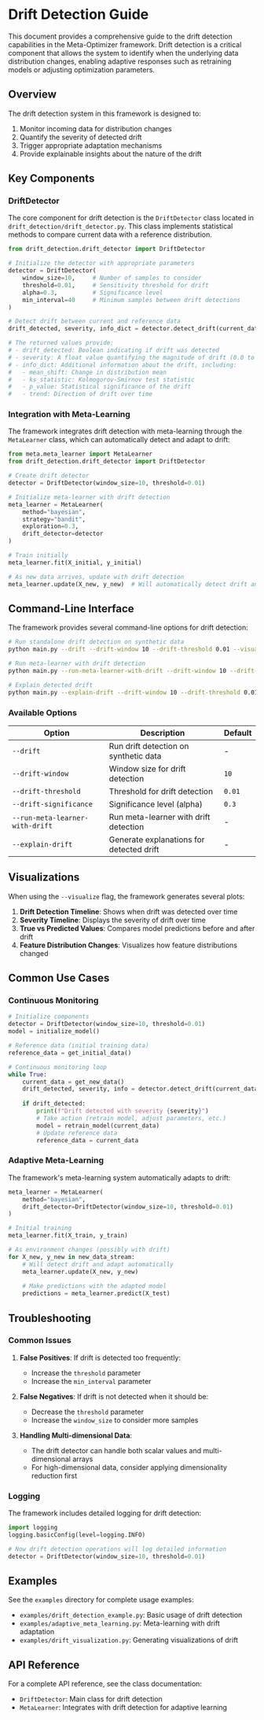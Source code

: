 # Drift Detection Guide

This document provides a comprehensive guide to the drift detection capabilities in the Meta-Optimizer framework. Drift detection is a critical component that allows the system to identify when the underlying data distribution changes, enabling adaptive responses such as retraining models or adjusting optimization parameters.

## Overview

The drift detection system in this framework is designed to:

1. Monitor incoming data for distribution changes
2. Quantify the severity of detected drift
3. Trigger appropriate adaptation mechanisms
4. Provide explainable insights about the nature of the drift

## Key Components

### DriftDetector

The core component for drift detection is the `DriftDetector` class located in `drift_detection/drift_detector.py`. This class implements statistical methods to compare current data with a reference distribution.

```python
from drift_detection.drift_detector import DriftDetector

# Initialize the detector with appropriate parameters
detector = DriftDetector(
    window_size=10,     # Number of samples to consider
    threshold=0.01,     # Sensitivity threshold for drift
    alpha=0.3,          # Significance level
    min_interval=40     # Minimum samples between drift detections
)

# Detect drift between current and reference data
drift_detected, severity, info_dict = detector.detect_drift(current_data, reference_data)

# The returned values provide:
# - drift_detected: Boolean indicating if drift was detected
# - severity: A float value quantifying the magnitude of drift (0.0 to 1.0)
# - info_dict: Additional information about the drift, including:
#   - mean_shift: Change in distribution mean
#   - ks_statistic: Kolmogorov-Smirnov test statistic
#   - p_value: Statistical significance of the drift
#   - trend: Direction of drift over time
```

### Integration with Meta-Learning

The framework integrates drift detection with meta-learning through the `MetaLearner` class, which can automatically detect and adapt to drift:

```python
from meta.meta_learner import MetaLearner
from drift_detection.drift_detector import DriftDetector

# Create drift detector
detector = DriftDetector(window_size=10, threshold=0.01)

# Initialize meta-learner with drift detection
meta_learner = MetaLearner(
    method="bayesian",
    strategy="bandit",
    exploration=0.3,
    drift_detector=detector
)

# Train initially
meta_learner.fit(X_initial, y_initial)

# As new data arrives, update with drift detection
meta_learner.update(X_new, y_new)  # Will automatically detect drift and retrain if needed
```

## Command-Line Interface

The framework provides several command-line options for drift detection:

```bash
# Run standalone drift detection on synthetic data
python main.py --drift --drift-window 10 --drift-threshold 0.01 --visualize

# Run meta-learner with drift detection
python main.py --run-meta-learner-with-drift --drift-window 10 --drift-threshold 0.01 --visualize

# Explain detected drift
python main.py --explain-drift --drift-window 10 --drift-threshold 0.01
```

### Available Options

| Option | Description | Default |
|--------|-------------|---------|
| `--drift` | Run drift detection on synthetic data | - |
| `--drift-window` | Window size for drift detection | `10` |
| `--drift-threshold` | Threshold for drift detection | `0.01` |
| `--drift-significance` | Significance level (alpha) | `0.3` |
| `--run-meta-learner-with-drift` | Run meta-learner with drift detection | - |
| `--explain-drift` | Generate explanations for detected drift | - |

## Visualizations

When using the `--visualize` flag, the framework generates several plots:

1. **Drift Detection Timeline**: Shows when drift was detected over time
2. **Severity Timeline**: Displays the severity of drift over time
3. **True vs Predicted Values**: Compares model predictions before and after drift
4. **Feature Distribution Changes**: Visualizes how feature distributions changed

## Common Use Cases

### Continuous Monitoring

```python
# Initialize components
detector = DriftDetector(window_size=10, threshold=0.01)
model = initialize_model()

# Reference data (initial training data)
reference_data = get_initial_data()

# Continuous monitoring loop
while True:
    current_data = get_new_data()
    drift_detected, severity, info = detector.detect_drift(current_data, reference_data)
    
    if drift_detected:
        print(f"Drift detected with severity {severity}")
        # Take action (retrain model, adjust parameters, etc.)
        model = retrain_model(current_data)
        # Update reference data
        reference_data = current_data
```

### Adaptive Meta-Learning

The framework's meta-learning system automatically adapts to drift:

```python
meta_learner = MetaLearner(
    method="bayesian",
    drift_detector=DriftDetector(window_size=10, threshold=0.01)
)

# Initial training
meta_learner.fit(X_train, y_train)

# As environment changes (possibly with drift)
for X_new, y_new in new_data_stream:
    # Will detect drift and adapt automatically
    meta_learner.update(X_new, y_new)
    
    # Make predictions with the adapted model
    predictions = meta_learner.predict(X_test)
```

## Troubleshooting

### Common Issues

1. **False Positives**: If drift is detected too frequently:
   - Increase the `threshold` parameter
   - Increase the `min_interval` parameter

2. **False Negatives**: If drift is not detected when it should be:
   - Decrease the `threshold` parameter
   - Increase the `window_size` to consider more samples

3. **Handling Multi-dimensional Data**:
   - The drift detector can handle both scalar values and multi-dimensional arrays
   - For high-dimensional data, consider applying dimensionality reduction first

### Logging

The framework includes detailed logging for drift detection:

```python
import logging
logging.basicConfig(level=logging.INFO)

# Now drift detection operations will log detailed information
detector = DriftDetector(window_size=10, threshold=0.01)
```

## Examples

See the `examples` directory for complete usage examples:

- `examples/drift_detection_example.py`: Basic usage of drift detection
- `examples/adaptive_meta_learning.py`: Meta-learning with drift adaptation
- `examples/drift_visualization.py`: Generating visualizations of drift

## API Reference

For a complete API reference, see the class documentation:

- `DriftDetector`: Main class for drift detection
- `MetaLearner`: Integrates with drift detection for adaptive learning
